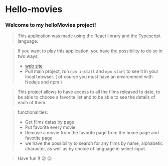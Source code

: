 # Hello-movies

### Welcome to my helloMovies project!

> This application was made using the React library and the Typescript language.

>If you want to play this application, you have the possibility to do so in two ways:
> * [web site](https://renerugaba.github.io/hello-movies/)
> * Pull main project, run `npm install` and `npm start` to see it in your local browser. ( of course you must have an environment with Nodejs and npm )

> This project allows
> to have access to all the films released to date, to be able to choose a favorite list and to be able to see the details of each of them.

>functionalities:
> * Get films datas by page
> * Put favorite every movie
> * Remove a movie from the favorite page from the home page and favotite page
> * we have the possibility to search for any films by name, alphabetic character, as well as by choice of language in select input.

> Have fun !! :stuck_out_tongue_winking_eye: :stuck_out_tongue_winking_eye:
 
